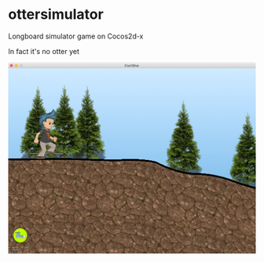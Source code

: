 # ottersimulator
Longboard simulator game on Cocos2d-x

In fact it's no otter yet

![alt tag](https://raw.githubusercontent.com/CRivlaldo/ottersimulator/master/screenshot.jpg)


